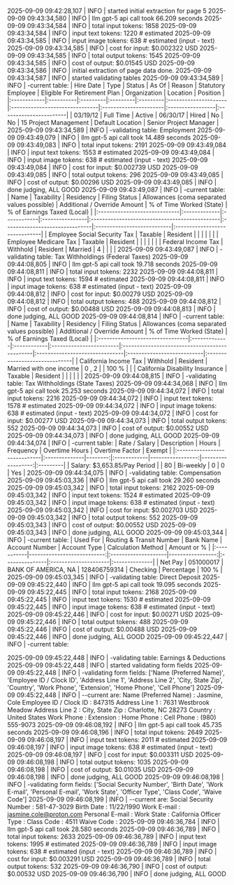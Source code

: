 2025-09-09 09:42:28,107 | INFO | started initial extraction for page 5
2025-09-09 09:43:34,580 | INFO | llm gpt-5 api call took 66.209 seconds
2025-09-09 09:43:34,584 | INFO | total input tokens: 1858
2025-09-09 09:43:34,584 | INFO | input text tokens: 1220 # estimated
2025-09-09 09:43:34,585 | INFO | input image tokens: 638 # estimated (input - text)
2025-09-09 09:43:34,585 | INFO | cost for input: $0.002322 USD
2025-09-09 09:43:34,585 | INFO | total output tokens: 1545
2025-09-09 09:43:34,585 | INFO | cost of output: $0.01545 USD
2025-09-09 09:43:34,586 | INFO | initial extraction of page data done.
2025-09-09 09:43:34,587 | INFO | started validating tables
2025-09-09 09:43:34,589 | INFO | -current table:
| Hire Date   | Type      | Status   | As Of    | Reason   | Statutory Employee   | Eligible For Retirement Plan   | Organization          | Location         | Position               |
|:------------|:----------|:---------|:---------|:---------|:---------------------|:-------------------------------|:----------------------|:-----------------|:-----------------------|
| 03/19/12    | Full Time | Active   | 06/30/17 | Hired    | No                   | No                             | 15 Project Management | Default Location | Senior Project Manager |
2025-09-09 09:43:34,589 | INFO | -validating table: Employment
2025-09-09 09:43:49,079 | INFO | llm gpt-5 api call took 14.489 seconds
2025-09-09 09:43:49,083 | INFO | total input tokens: 2191
2025-09-09 09:43:49,084 | INFO | input text tokens: 1553 # estimated
2025-09-09 09:43:49,084 | INFO | input image tokens: 638 # estimated (input - text)
2025-09-09 09:43:49,084 | INFO | cost for input: $0.002739 USD
2025-09-09 09:43:49,085 | INFO | total output tokens: 296
2025-09-09 09:43:49,085 | INFO | cost of output: $0.00296 USD
2025-09-09 09:43:49,085 | INFO | done judging, ALL GOOD
2025-09-09 09:43:49,087 | INFO | -current table:
| Name                         | Taxability   | Residency   | Filing Status   | Allowances (coma separated values possible)   | Additional / Override Amount   | % of Time Worked (State)   | % of Earnings Taxed (Local)   |
|:-----------------------------|:-------------|:------------|:----------------|:----------------------------------------------|:-------------------------------|:---------------------------|:------------------------------|
| Employee Social Security Tax | Taxable      | Resident    |                 |                                               |                                |                            |                               |
| Employee Medicare Tax        | Taxable      | Resident    |                 |                                               |                                |                            |                               |
| Federal Income Tax           | Withhold     | Resident    | Married         | 4                                             |                                |                            |                               |
2025-09-09 09:43:49,087 | INFO | -validating table: Tax Withholdings (Federal Taxes)
2025-09-09 09:44:08,805 | INFO | llm gpt-5 api call took 19.718 seconds
2025-09-09 09:44:08,811 | INFO | total input tokens: 2232
2025-09-09 09:44:08,811 | INFO | input text tokens: 1594 # estimated
2025-09-09 09:44:08,811 | INFO | input image tokens: 638 # estimated (input - text)
2025-09-09 09:44:08,812 | INFO | cost for input: $0.00279 USD
2025-09-09 09:44:08,812 | INFO | total output tokens: 488
2025-09-09 09:44:08,812 | INFO | cost of output: $0.00488 USD
2025-09-09 09:44:08,813 | INFO | done judging, ALL GOOD
2025-09-09 09:44:08,814 | INFO | -current table:
| Name                            | Taxability   | Residency   | Filing Status           | Allowances (coma separated values possible)   | Additional / Override Amount   | % of Time Worked (State)   | % of Earnings Taxed (Local)   |
|:--------------------------------|:-------------|:------------|:------------------------|:----------------------------------------------|:-------------------------------|:---------------------------|:------------------------------|
| California Income Tax           | Withhold     | Resident    | Married with one income | 0 , 2                                         |                                | 100 %                      |                               |
| California Disability Insurance | Taxable      | Resident    |                         |                                               |                                |                            |                               |
2025-09-09 09:44:08,815 | INFO | -validating table: Tax Withholdings (State Taxes)
2025-09-09 09:44:34,068 | INFO | llm gpt-5 api call took 25.253 seconds
2025-09-09 09:44:34,072 | INFO | total input tokens: 2216
2025-09-09 09:44:34,072 | INFO | input text tokens: 1578 # estimated
2025-09-09 09:44:34,072 | INFO | input image tokens: 638 # estimated (input - text)
2025-09-09 09:44:34,072 | INFO | cost for input: $0.00277 USD
2025-09-09 09:44:34,073 | INFO | total output tokens: 552
2025-09-09 09:44:34,073 | INFO | cost of output: $0.00552 USD
2025-09-09 09:44:34,073 | INFO | done judging, ALL GOOD
2025-09-09 09:44:34,074 | INFO | -current table:
| Rate / Salary                | Description   |   Hours | Frequency   |   Overtime Hours |   Overtime Factor | Exempt   |
|:-----------------------------|:--------------|--------:|:------------|-----------------:|------------------:|:---------|
| Salary: $3,653.85/Pay Period |               |      80 | Bi-weekly   |                0 |                 0 | Yes      |
2025-09-09 09:44:34,075 | INFO | -validating table: Compensation
2025-09-09 09:45:03,336 | INFO | llm gpt-5 api call took 29.260 seconds
2025-09-09 09:45:03,342 | INFO | total input tokens: 2162
2025-09-09 09:45:03,342 | INFO | input text tokens: 1524 # estimated
2025-09-09 09:45:03,342 | INFO | input image tokens: 638 # estimated (input - text)
2025-09-09 09:45:03,342 | INFO | cost for input: $0.002703 USD
2025-09-09 09:45:03,342 | INFO | total output tokens: 552
2025-09-09 09:45:03,343 | INFO | cost of output: $0.00552 USD
2025-09-09 09:45:03,343 | INFO | done judging, ALL GOOD
2025-09-09 09:45:03,344 | INFO | -current table:
| Used For   |   Routing & Transit Number | Bank Name           |   Account Number | Account Type   | Calculation Method   | Amount or %   |
|:-----------|---------------------------:|:--------------------|-----------------:|:---------------|:---------------------|:--------------|
| Net Pay    |                  051000017 | BANK OF AMERICA, NA |     128406759314 | Checking       | Percentage           | 100 %         |
2025-09-09 09:45:03,345 | INFO | -validating table: Direct Deposit
2025-09-09 09:45:22,440 | INFO | llm gpt-5 api call took 19.095 seconds
2025-09-09 09:45:22,445 | INFO | total input tokens: 2168
2025-09-09 09:45:22,445 | INFO | input text tokens: 1530 # estimated
2025-09-09 09:45:22,445 | INFO | input image tokens: 638 # estimated (input - text)
2025-09-09 09:45:22,446 | INFO | cost for input: $0.00271 USD
2025-09-09 09:45:22,446 | INFO | total output tokens: 488
2025-09-09 09:45:22,446 | INFO | cost of output: $0.00488 USD
2025-09-09 09:45:22,446 | INFO | done judging, ALL GOOD
2025-09-09 09:45:22,447 | INFO | -current table:

2025-09-09 09:45:22,448 | INFO | -validating table: Earnings & Deductions
2025-09-09 09:45:22,448 | INFO | started validating form fields
2025-09-09 09:45:22,448 | INFO | -validating form fields: ['Name (Preferred Name)', 'Employee ID / Clock ID', 'Address Line 1', 'Address Line 2', 'City, State Zip', 'Country', 'Work Phone', 'Extension', 'Home Phone', 'Cell Phone']
2025-09-09 09:45:22,448 | INFO | --current are:
Name (Preferred Name) : Jasmine, Cole
Employee ID / Clock ID : 847315
Address Line 1 : 7631 Westbrook Meadow
Address Line 2 : 
City, State Zip : Charlotte, NC 28273
Country : United States
Work Phone : 
Extension : 
Home Phone : 
Cell Phone : (980) 555-9073
2025-09-09 09:46:08,192 | INFO | llm gpt-5 api call took 45.735 seconds
2025-09-09 09:46:08,196 | INFO | total input tokens: 2649
2025-09-09 09:46:08,197 | INFO | input text tokens: 2011 # estimated
2025-09-09 09:46:08,197 | INFO | input image tokens: 638 # estimated (input - text)
2025-09-09 09:46:08,197 | INFO | cost for input: $0.003311 USD
2025-09-09 09:46:08,198 | INFO | total output tokens: 1035
2025-09-09 09:46:08,198 | INFO | cost of output: $0.01035 USD
2025-09-09 09:46:08,198 | INFO | done judging, ALL GOOD
2025-09-09 09:46:08,198 | INFO | -validating form fields: ['Social Security Number', 'Birth Date', 'Work E-mail', 'Personal E-mail', 'Work State', 'Officer Type', 'Class Code', 'Waive Code']
2025-09-09 09:46:08,199 | INFO | --current are:
Social Security Number : 581-47-3029
Birth Date : 11/22/1990
Work E-mail : jasmine.cole@proton.com
Personal E-mail : 
Work State : California
Officer Type : 
Class Code : 4511
Waive Code : 
2025-09-09 09:46:36,784 | INFO | llm gpt-5 api call took 28.580 seconds
2025-09-09 09:46:36,789 | INFO | total input tokens: 2633
2025-09-09 09:46:36,789 | INFO | input text tokens: 1995 # estimated
2025-09-09 09:46:36,789 | INFO | input image tokens: 638 # estimated (input - text)
2025-09-09 09:46:36,789 | INFO | cost for input: $0.003291 USD
2025-09-09 09:46:36,789 | INFO | total output tokens: 532
2025-09-09 09:46:36,790 | INFO | cost of output: $0.00532 USD
2025-09-09 09:46:36,790 | INFO | done judging, ALL GOOD
